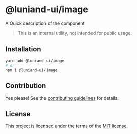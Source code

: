 # @luniand-ui/image

A Quick description of the component

> This is an internal utility, not intended for public usage.

## Installation

```sh
yarn add @luniand-ui/image
# or
npm i @luniand-ui/image
```

## Contribution

Yes please! See the
[contributing guidelines](https://github.com/luniand/luniand-ui/blob/master/CONTRIBUTING.md)
for details.

## License

This project is licensed under the terms of the
[MIT license](https://github.com/luniand/luniand-ui/blob/master/LICENSE).
